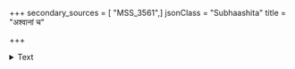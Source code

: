 +++
secondary_sources = [ "MSS_3561",]
jsonClass = "Subhaashita"
title = "अश्वानां च"

+++

<details><summary>Text</summary>

अश्वानां च पताकानां बालानां पण्ययोषिताम्।  
विदूषकपटानां च चापल्यमतिमण्डनम्॥
</details>
